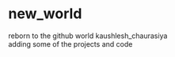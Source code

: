 # new_world
reborn to the github world
kaushlesh_chaurasiya
<br>
adding some of the projects and code 
